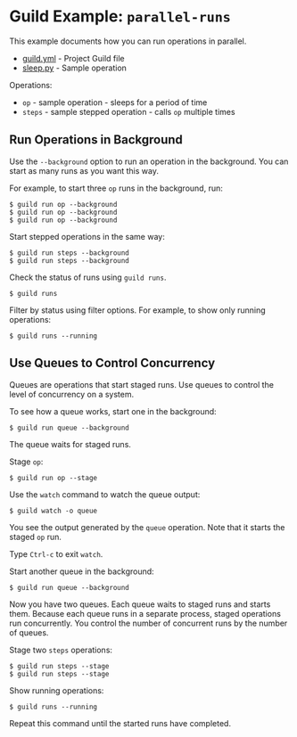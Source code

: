 # Guild Example: `parallel-runs`

This example documents how you can run operations in parallel.

- [guild.yml](guild.yml) - Project Guild file
- [sleep.py](sleep.py) - Sample operation

Operations:

- `op` - sample operation - sleeps for a period of time
- `steps` - sample stepped operation - calls `op` multiple times

## Run Operations in Background

Use the `--background` option to run an operation in the
background. You can start as many runs as you want this way.

For example, to start three `op` runs in the background, run:

    $ guild run op --background
    $ guild run op --background
    $ guild run op --background

Start stepped operations in the same way:

    $ guild run steps --background
    $ guild run steps --background

Check the status of runs using `guild runs`.

    $ guild runs

Filter by status using filter options. For example, to show only
running operations:

    $ guild runs --running

## Use Queues to Control Concurrency

Queues are operations that start staged runs. Use queues to control
the level of concurrency on a system.

To see how a queue works, start one in the background:

    $ guild run queue --background

The queue waits for staged runs.

Stage `op`:

    $ guild run op --stage

Use the `watch` command to watch the queue output:

    $ guild watch -o queue

You see the output generated by the `queue` operation. Note that it
starts the staged `op` run.

Type `Ctrl-c` to exit `watch`.

Start another queue in the background:

    $ guild run queue --background

Now you have two queues. Each queue waits to staged runs and starts
them. Because each queue runs in a separate process, staged operations
run concurrently. You control the number of concurrent runs by the
number of queues.

Stage two `steps` operations:

    $ guild run steps --stage
    $ guild run steps --stage

Show running operations:

    $ guild runs --running

Repeat this command until the started runs have completed.

